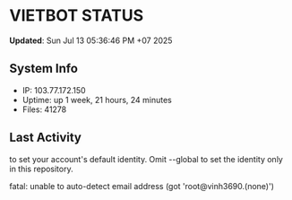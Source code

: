 # VIETBOT STATUS
**Updated**: Sun Jul 13 05:36:46 PM +07 2025

## System Info
- IP: 103.77.172.150
- Uptime: up 1 week, 21 hours, 24 minutes
- Files: 41278

## Last Activity

to set your account's default identity.
Omit --global to set the identity only in this repository.

fatal: unable to auto-detect email address (got 'root@vinh3690.(none)')
